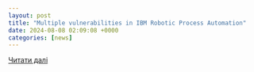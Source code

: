 ```yaml
---
layout: post
title: "Multiple vulnerabilities in IBM Robotic Process Automation"
date: 2024-08-08 02:09:08 +0000
categories: [news]
---
```


[Читати далі](https://www.cybersecurity-help.cz/vdb/SB2024080740)
